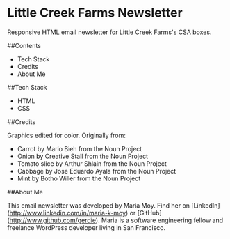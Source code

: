 # Little Creek Farms Newsletter
Responsive HTML email newsletter for Little Creek Farms's CSA boxes.

##Contents
- Tech Stack
- Credits
- About Me

##Tech Stack
- HTML
- CSS

##Credits

Graphics edited for color. Originally from:

- Carrot by Mario Bieh from the Noun Project
- Onion by Creative Stall from the Noun Project 
- Tomato slice by Arthur Shlain from the Noun Project
- Cabbage by Jose Eduardo Ayala from the Noun Project
- Mint by Botho Willer from the Noun Project

##About Me

This email newsletter was developed by Maria Moy. Find her on [LinkedIn]
(http://www.linkedin.com/in/maria-k-moy) or [GitHub]
(http://www.github.com/gerdie). Maria is a software engineering fellow and freelance WordPress developer living in San Francisco.



